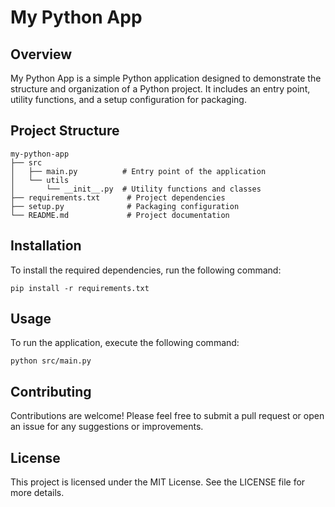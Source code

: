 # My Python App

## Overview
My Python App is a simple Python application designed to demonstrate the structure and organization of a Python project. It includes an entry point, utility functions, and a setup configuration for packaging.

## Project Structure
```
my-python-app
├── src
│   ├── main.py          # Entry point of the application
│   └── utils
│       └── __init__.py  # Utility functions and classes
├── requirements.txt      # Project dependencies
├── setup.py              # Packaging configuration
└── README.md             # Project documentation
```

## Installation
To install the required dependencies, run the following command:

```
pip install -r requirements.txt
```

## Usage
To run the application, execute the following command:

```
python src/main.py
```

## Contributing
Contributions are welcome! Please feel free to submit a pull request or open an issue for any suggestions or improvements.

## License
This project is licensed under the MIT License. See the LICENSE file for more details.